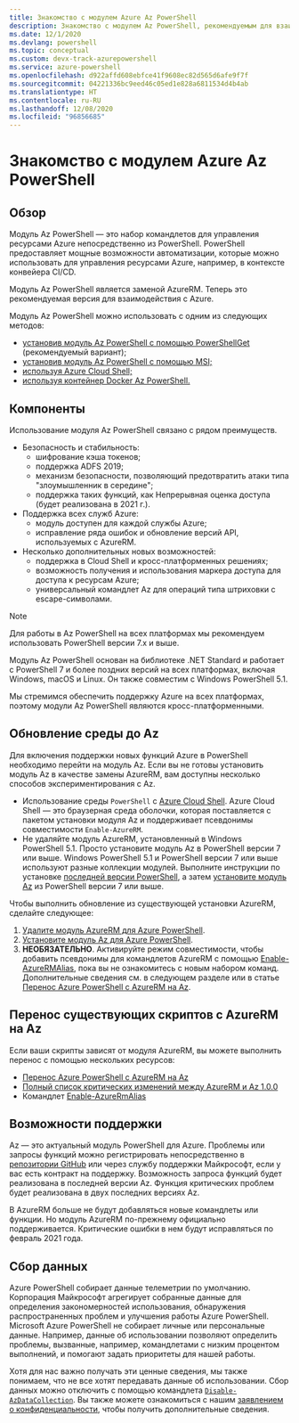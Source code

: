 ```yaml
---
title: Знакомство с модулем Azure Az PowerShell
description: Знакомство с модулем Az PowerShell, рекомендуемым для взаимодействия с Azure вместо модуля AzureRM PowerShell.
ms.date: 12/1/2020
ms.devlang: powershell
ms.topic: conceptual
ms.custom: devx-track-azurepowershell
ms.service: azure-powershell
ms.openlocfilehash: d922affd608ebfce41f9608ec82d565d6afe9f7f
ms.sourcegitcommit: 04221336bc9eed46c05ed1e828a6811534d4b4ab
ms.translationtype: HT
ms.contentlocale: ru-RU
ms.lasthandoff: 12/08/2020
ms.locfileid: "96856685"
---
```

# <a name="introducing-the-azure-az-powershell-module"></a>Знакомство с модулем Azure Az PowerShell

## <a name="overview"></a>Обзор

Модуль Az PowerShell — это набор командлетов для управления ресурсами Azure непосредственно из PowerShell. PowerShell предоставляет мощные возможности автоматизации, которые можно использовать для управления ресурсами Azure, например, в контексте конвейера CI/CD.

Модуль Az PowerShell является заменой AzureRM. Теперь это рекомендуемая версия для взаимодействия с Azure.

Модуль Az PowerShell можно использовать с одним из следующих методов:

* [установив модуль Az PowerShell с помощью PowerShellGet](install-az-ps.md) (рекомендуемый вариант);
* [установив модуль Az PowerShell с помощью MSI;](install-az-ps-msi.md)
* [используя Azure Cloud Shell;](/azure/cloud-shell/overview)
* [используя контейнер Docker Az PowerShell.](azureps-in-docker.md)

## <a name="features"></a>Компоненты

Использование модуля Az PowerShell связано с рядом преимуществ.

* Безопасность и стабильность:
  * шифрование кэша токенов;
  * поддержка ADFS 2019;
  * механизм безопасности, позволяющий предотвратить атаки типа "злоумышленник в середине";
  * поддержка таких функций, как Непрерывная оценка доступа (будет реализована в 2021 г.).
* Поддержка всех служб Azure:
  * модуль доступен для каждой службы Azure;
  * исправление ряда ошибок и обновление версий API, используемых с AzureRM.
* Несколько дополнительных новых возможностей:
  * поддержка в Cloud Shell и кросс-платформенных решениях;
  * возможность получения и использования маркера доступа для доступа к ресурсам Azure;
  * универсальный командлет Az для операций типа штриховки с escape-символами.

> [!NOTE]
> Для работы в Az PowerShell на всех платформах мы рекомендуем использовать PowerShell версии 7.x и выше.

Модуль Az PowerShell основан на библиотеке .NET Standard и работает с PowerShell 7 и более поздних версий на всех платформах, включая Windows, macOS и Linux. Он также совместим с Windows PowerShell 5.1.

Мы стремимся обеспечить поддержку Azure на всех платформах, поэтому модули Az PowerShell являются кросс-платформенными.

## <a name="upgrade-your-environment-to-az"></a>Обновление среды до Az

Для включения поддержки новых функций Azure в PowerShell необходимо перейти на модуль Az. Если вы не готовы установить модуль Az в качестве замены AzureRM, вам доступны несколько способов экспериментирования с Az.

* Использование среды `PowerShell` с [Azure Cloud Shell](/azure/cloud-shell/overview). Azure Cloud Shell — это браузерная среда оболочки, которая поставляется с пакетом установки модуля Az и поддерживает псевдонимы совместимости `Enable-AzureRM`.
* Не удаляйте модуль AzureRM, установленный в Windows PowerShell 5.1. Просто установите модуль Az в PowerShell версии 7 или выше. Windows PowerShell 5.1 и PowerShell версии 7 или выше используют разные коллекции модулей. Выполните инструкции по установке [последней версии PowerShell](/powershell/scripting/install/installing-powershell), а затем [установите модуль Az](install-az-ps.md) из PowerShell версии 7 или выше.

Чтобы выполнить обновление из существующей установки AzureRM, сделайте следующее:

1. [Удалите модуль AzureRM для Azure PowerShell](/powershell/azure/uninstall-az-ps#uninstall-the-azurerm-module).
1. [Установите модуль Az для Azure PowerShell](install-az-ps.md).
1. **НЕОБЯЗАТЕЛЬНО**. Активируйте режим совместимости, чтобы добавить псевдонимы для командлетов AzureRM с помощью [Enable-AzureRMAlias](/powershell/module/az.accounts/enable-azurermalias), пока вы не ознакомитесь с новым набором команд. Дополнительные сведения см. в следующем разделе или в статье [Перенос Azure PowerShell с AzureRM на Az](migrate-from-azurerm-to-az.md).

## <a name="migrate-existing-scripts-from-azurerm-to-az"></a>Перенос существующих скриптов с AzureRM на Az

Если ваши скрипты зависят от модуля AzureRM, вы можете выполнить перенос с помощью нескольких ресурсов:

* [Перенос Azure PowerShell с AzureRM на Az](migrate-from-azurerm-to-az.md)
* [Полный список критических изменений между AzureRM и Az 1.0.0](migrate-az-1.0.0.md)
* Командлет [Enable-AzureRmAlias](/powershell/module/az.accounts/enable-azurermalias)

## <a name="supportability"></a>Возможности поддержки

Az — это актуальный модуль PowerShell для Azure. Проблемы или запросы функций можно регистрировать непосредственно в [репозитории GitHub](https://github.com/Azure/azure-powershell) или через службу поддержки Майкрософт, если у вас есть контракт на поддержку. Возможность запроса функций будет реализована в последней версии Az. Функция критических проблем будет реализована в двух последних версиях Az.

В AzureRM больше не будут добавляться новые командлеты или функции. Но модуль AzureRM по-прежнему официально поддерживается. Критические ошибки в нем будут исправляться по февраль 2021 года.

## <a name="data-collection"></a>Сбор данных

Azure PowerShell собирает данные телеметрии по умолчанию. Корпорация Майкрософт агрегирует собранные данные для определения закономерностей использования, обнаружения распространенных проблем и улучшения работы Azure PowerShell.
Microsoft Azure PowerShell не собирает личные или персональные данные. Например, данные об использовании позволяют определить проблемы, вызванные, например, командлетами с низким процентом выполнений, и помогают задать приоритеты для нашей работы.

Хотя для нас важно получать эти ценные сведения, мы также понимаем, что не все хотят передавать данные об использовании. Сбор данных можно отключить с помощью командлета [`Disable-AzDataCollection`](/powershell/module/az.accounts/disable-azdatacollection). Вы также можете ознакомиться с нашим [заявлением о конфиденциальности](https://privacy.microsoft.com/privacystatement), чтобы получить дополнительные сведения.
